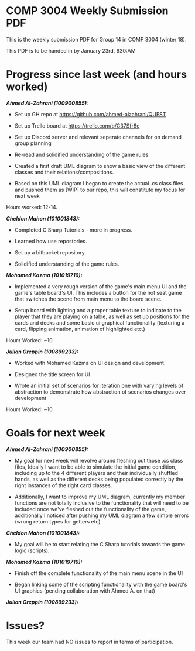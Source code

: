 # COMP 3004 Weekly Submission PDF

This is the weekly submission PDF for Group 14 in COMP 3004 (winter 18).

This PDF is to be handed in by January 23rd, 930:AM

# Progress since last week (and hours worked)

***Ahmed Al-Zahrani (100900855):***
- Set up GH repo at https://github.com/ahmed-alzahrani/QUEST

- Set up Trello board at https://trello.com/b/C37Sfr8e

- Set up Discord server and relevant seperate channels for on demand group planning

- Re-read and solidified understanding of the game rules

- Created a first draft UML diagram to show a basic view of the different classes and their relations/compositions.

- Based on this UML diagram I began to create the actual .cs class files and pushed them as [WIP] to our repo, this will constitute my focus for next week

Hours worked: 12-14.

***Cheldon Mahon (101001843):***

- Completed C Sharp Tutorials - more in progress.

- Learned how use repostories. 

- Set up a bitbucket repository.

- Solidified understanding of the game rules.

***Mohamed Kazma (101019719):***

- Implemented a very rough version of the game's main menu UI and the game's table board's UI. This includes a button for the hot seat game that switches the scene from main menu to the board scene.

- Setup board with lighting and a proper table texture to indicate to the player that they are playing on a table, as well as set up positions for the cards and decks and some basic ui graphical functionality (texturing a card, flipping animation, animation of highlighted etc.)

Hours Worked: ~10

***Julian Greppin (100899233):***

- Worked with Mohamed Kazma on UI design and development.

- Designed the title screen for UI

- Wrote an initial set of scenarios for iteration one with varying levels of abstraction to demonstrate how abstraction of scenarios changes over development

Hours Worked: ~10

# Goals for next week

***Ahmed Al-Zahrani (100900855):***

- My goal for next week will revolve around fleshing out those .cs class files, Ideally I want to be able to simulate the initial game condition, including up to the 4 different players and their individually shuffled hands, as well as the different decks being populated correctly by the right instances of the right card classes.

- Additionally, I want to improve my UML diagram, currently my member functions are not totally inclusive to the functionality that will need to be included once we've fleshed out the functionality of the game, additionally I noticed after pushing my UML diagram a few simple errors (wrong return types for getters etc).

***Cheldon Mahon (101001843):***

- My goal will be to start relating the C Sharp tutorials towards the game logic (scripts).

***Mohamed Kazma (101019719):***

- Finish off the complete functionality of the main menu scene in the UI

- Began linking some of the scripting functionality with the game board's UI graphics (pending collaboration with Ahmed A. on that)


***Julian Greppin (100899233):***

# Issues?

This week our team had NO issues to report in terms of participation.
